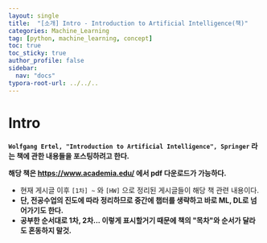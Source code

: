 ```yaml
---
layout: single
title:  "[소개] Intro - Introduction to Artificial Intelligence(책)"
categories: Machine_Learning
tag: [python, machine_learning, concept]
toc: true
toc_sticky: true
author_profile: false
sidebar:
  nav: "docs"
typora-root-url: ../../..
---
```




# Intro

**`Wolfgang Ertel, "Introduction to Artificial Intelligence", Springer` 라는 책에 관한 내용들을 포스팅하려고 한다.**

**해당 책은 https://www.academia.edu/ 에서  pdf 다운로드가 가능하다.**

* 현재 게시글 이후 `[1차] ~` 와 `[HW]` 으로 정리된 게시글들이 해당 책 관련 내용이다.
* **단, 전공수업의 진도에 따라 정리하므로 중간에 챕터를 생략하고 바로 ML, DL로 넘어가기도 한다.**
* **공부한 순서대로 1차, 2차... 이렇게 표시할거기 때문에 책의 "목차"와 순서가 달라도 혼동하지 말것.**
